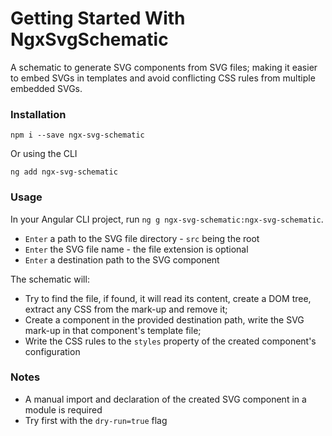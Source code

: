 # Getting Started With NgxSvgSchematic

A schematic to generate SVG components from SVG files; making it easier 
to embed SVGs in templates and avoid conflicting CSS rules from multiple
embedded SVGs.

### Installation

`npm i --save ngx-svg-schematic`

Or using the CLI

`ng add ngx-svg-schematic`


### Usage

In your Angular CLI project, run `ng g ngx-svg-schematic:ngx-svg-schematic`.

- `Enter` a path to the SVG file directory - `src` being the root
- `Enter` the SVG file name - the file extension is optional
- `Enter` a destination path to the SVG component

The schematic will:

- Try to find the file, if found, it will read its content, create a DOM tree, extract any CSS from the mark-up and remove it;
- Create a component in the provided destination path, write the SVG mark-up in that component's template file;
- Write the CSS rules to the `styles` property of the created component's configuration 

### Notes

- A manual import and declaration of the created SVG component in a module is required
- Try first with the `dry-run=true` flag


